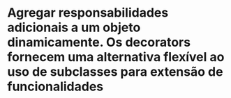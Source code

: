 # Agregar responsabilidades adicionais a um objeto dinamicamente. Os decorators fornecem uma alternativa flexível ao uso de subclasses para extensão de funcionalidades